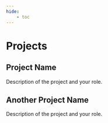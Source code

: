 ```yaml
---
hide:
    - toc
---
```



# Projects

## Project Name

Description of the project and your role.

## Another Project Name

Description of the project and your role.
